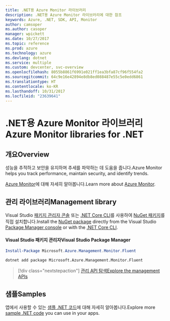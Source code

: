 ```yaml
---
title: .NET용 Azure Monitor 라이브러리
description: .NET용 Azure Monitor 라이브러리에 대한 참조
keywords: Azure, .NET, SDK, API, Monitor
author: camsoper
ms.author: casoper
manager: wpickett
ms.date: 10/27/2017
ms.topic: reference
ms.prod: azure
ms.technology: azure
ms.devlang: dotnet
ms.service: multiple
ms.custom: devcenter, svc-overview
ms.openlocfilehash: 8055b8861f6991e021ff1ea3bfa87cf96f554fa2
ms.sourcegitcommit: 64c9e16e42894e8db8ed088487e55c5e0edd6861
ms.translationtype: HT
ms.contentlocale: ko-KR
ms.lasthandoff: 10/31/2017
ms.locfileid: "23639641"
---
```

# <a name="azure-monitor-libraries-for-net"></a><span data-ttu-id="208f7-104">.NET용 Azure Monitor 라이브러리</span><span class="sxs-lookup"><span data-stu-id="208f7-104">Azure Monitor libraries for .NET</span></span>

## <a name="overview"></a><span data-ttu-id="208f7-105">개요</span><span class="sxs-lookup"><span data-stu-id="208f7-105">Overview</span></span>

<span data-ttu-id="208f7-106">성능을 추적하고 보안을 유지하며 추세를 파악하는 데 도움을 줍니다.</span><span class="sxs-lookup"><span data-stu-id="208f7-106">Azure Monitor helps you track performance, maintain security, and identify trends.</span></span>

<span data-ttu-id="208f7-107">[Azure Monitor](/azure/monitoring-and-diagnostics/)에 대해 자세히 알아봅니다.</span><span class="sxs-lookup"><span data-stu-id="208f7-107">Learn more about [Azure Monitor](/azure/monitoring-and-diagnostics/).</span></span>   

## <a name="management-library"></a><span data-ttu-id="208f7-108">관리 라이브러리</span><span class="sxs-lookup"><span data-stu-id="208f7-108">Management library</span></span>

<span data-ttu-id="208f7-109">Visual Studio [패키지 관리자 콘솔][PackageManager] 또는 [.NET Core CLI][DotNetCLI]를 사용하여 [NuGet 패키지](https://www.nuget.org/packages/Microsoft.Azure.Management.Monitor.Fluent)를 직접 설치합니다.</span><span class="sxs-lookup"><span data-stu-id="208f7-109">Install the [NuGet package](https://www.nuget.org/packages/Microsoft.Azure.Management.Monitor.Fluent) directly from the Visual Studio [Package Manager console][PackageManager] or with the [.NET Core CLI][DotNetCLI].</span></span>

#### <a name="visual-studio-package-manager"></a><span data-ttu-id="208f7-110">Visual Studio 패키지 관리자</span><span class="sxs-lookup"><span data-stu-id="208f7-110">Visual Studio Package Manager</span></span>

```powershell
Install-Package Microsoft.Azure.Management.Monitor.Fluent
```

```bash
dotnet add package Microsoft.Azure.Management.Monitor.Fluent
```

> [!div class="nextstepaction"]
> [<span data-ttu-id="208f7-111">관리 API 탐색</span><span class="sxs-lookup"><span data-stu-id="208f7-111">Explore the management APIs</span></span>](/dotnet/api/overview/azure/monitor/management)

## <a name="samples"></a><span data-ttu-id="208f7-112">샘플</span><span class="sxs-lookup"><span data-stu-id="208f7-112">Samples</span></span>

<span data-ttu-id="208f7-113">앱에서 사용할 수 있는 [샘플 .NET 코드](https://azure.microsoft.com/resources/samples/?platform=dotnet)에 대해 자세히 알아봅니다.</span><span class="sxs-lookup"><span data-stu-id="208f7-113">Explore more [sample .NET code](https://azure.microsoft.com/resources/samples/?platform=dotnet) you can use in your apps.</span></span>

[PackageManager]: https://docs.microsoft.com/nuget/tools/package-manager-console
[DotNetCLI]: https://docs.microsoft.com/dotnet/core/tools/dotnet-add-package